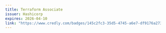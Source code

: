 ```yaml
---
title: Terraform Associate
issuer: Hashicorp
expires: 2026-04-10
link: "https://www.credly.com/badges/145c2fc3-35d5-4745-a6e7-df9176a27388"
---
```

